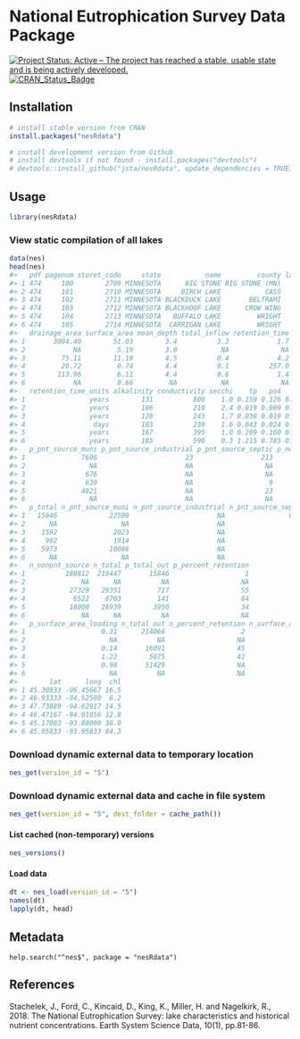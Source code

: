 
<!-- README.md is generated from README.Rmd. Please edit that file -->

# National Eutrophication Survey Data Package

[![Project Status: Active – The project has reached a stable, usable
state and is being actively
developed.](http://www.repostatus.org/badges/latest/active.svg)](http://www.repostatus.org/#active)
[![CRAN\_Status\_Badge](http://www.r-pkg.org/badges/version/nesRdata)](https://cran.r-project.org/package=nesRdata)

## Installation

``` r
# install stable version from CRAN
install.packages("nesRdata")

# install development version from Github
# install devtools if not found - install.packages("devtools")
# devtools::install_github("jsta/nesRdata", update_dependencies = TRUE)
```

## Usage

``` r
library(nesRdata)
```

### View static compilation of all lakes

``` r
data(nes)
head(nes)
#>   pdf pagenum storet_code     state           name         county lake_type
#> 1 474     100        2709 MINNESOTA      BIG STONE BIG STONE (MN)   NATURAL
#> 2 474     101        2710 MINNESOTA     BIRCH LAKE           CASS   NATURAL
#> 3 474     102        2711 MINNESOTA BLACKDUCK LAKE       BELTRAMI   NATURAL
#> 4 474     103        2712 MINNESOTA BLACKHOOF LAKE      CROW WING   NATURAL
#> 5 474     104        2713 MINNESOTA   BUFFALO LAKE         WRIGHT   NATURAL
#> 6 474     105        2714 MINNESOTA  CARRIGAN LAKE         WRIGHT   NATURAL
#>   drainage_area surface_area mean_depth total_inflow retention_time
#> 1       3004.40        51.03        3.4          3.3            1.7
#> 2            NA         5.19        3.0           NA             NA
#> 3         75.11        11.10        4.5          0.4            4.2
#> 4         20.72         0.74        4.4          0.1          257.0
#> 5        113.96         6.11        4.4          0.6            1.4
#> 6            NA         0.66         NA           NA             NA
#>   retention_time_units alkalinity conductivity secchi    tp   po4   tin tn
#> 1                years        131          800    1.0 0.159 0.126 0.335 NA
#> 2                years        106          210    2.4 0.019 0.009 0.090 NA
#> 3                years        128          243    1.7 0.038 0.019 0.195 NA
#> 4                 days        103          230    1.6 0.043 0.024 0.185 NA
#> 5                years        167          395    1.0 0.209 0.160 0.795 NA
#> 6                years        185          590    0.3 1.215 0.785 0.290 NA
#>   p_pnt_source_muni p_pnt_source_industrial p_pnt_source_septic p_nonpnt_source
#> 1              7696                      23                 213            8014
#> 2                NA                      NA                  NA              NA
#> 3               676                      NA                  NA             916
#> 4               639                      NA                   9             254
#> 5              4821                      NA                  23            1129
#> 6                NA                      NA                  NA              NA
#>   p_total n_pnt_source_muni n_pnt_source_industrial n_pnt_source_septic
#> 1   15946             22599                      NA                8036
#> 2      NA                NA                      NA                  NA
#> 3    1592              2023                      NA                  NA
#> 4     902              1914                      NA                 268
#> 5    5973             10086                      NA                 853
#> 6      NA                NA                      NA                  NA
#>   n_nonpnt_source n_total p_total_out p_percent_retention
#> 1          188812  219447       15846                   1
#> 2              NA      NA          NA                  NA
#> 3           27329   29351         717                  55
#> 4            6522    8703         141                  84
#> 5           18000   28939        3950                  34
#> 6              NA      NA          NA                  NA
#>   p_surface_area_loading n_total_out n_percent_retention n_surface_area_loading
#> 1                   0.31      214068                   2                    4.3
#> 2                     NA          NA                  NA                     NA
#> 3                   0.14       16091                  45                    2.6
#> 4                   1.22        5075                  42                   11.8
#> 5                   0.98       51429                  NA                    4.7
#> 6                     NA          NA                  NA                     NA
#>        lat      long  chl
#> 1 45.30833 -96.45667 16.5
#> 2 46.93333 -94.52500  6.2
#> 3 47.73889 -94.62917 14.5
#> 4 46.47167 -94.01056 12.8
#> 5 45.17083 -93.88000 38.0
#> 6 45.05833 -93.95833 84.3
```

### Download dynamic external data to temporary location

``` r
nes_get(version_id = "5")
```

### Download dynamic external data and cache in file system

``` r
nes_get(version_id = "5", dest_folder = cache_path())
```

#### List cached (non-temporary) versions

``` r
nes_versions()
```

#### Load data

``` r
dt <- nes_load(version_id = "5")
names(dt)
lapply(dt, head)
```

## Metadata

`help.search("^nes$", package = "nesRdata")`

## References

Stachelek, J., Ford, C., Kincaid, D., King, K., Miller, H. and
Nagelkirk, R., 2018. The National Eutrophication Survey: lake
characteristics and historical nutrient concentrations. Earth System
Science Data, 10(1), pp.81-86.
